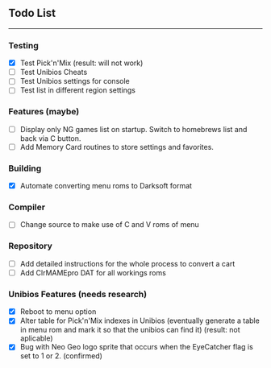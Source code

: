 ## Todo List

---

### Testing

- [x] Test Pick'n'Mix (result: will not work)
- [ ] Test Unibios Cheats
- [ ] Test Unibios settings for console
- [ ] Test list in different region settings

### Features (maybe)

- [ ] Display only NG games list on startup. Switch to homebrews list and back via C button.
- [ ] Add Memory Card routines to store settings and favorites.

### Building

- [x] Automate converting menu roms to Darksoft format

### Compiler

- [ ] Change source to make use of C and V roms of menu

### Repository

- [ ] Add detailed instructions for the whole process to convert a cart
- [ ] Add ClrMAMEpro DAT for all workings roms

### Unibios Features (needs research)

 - [x] Reboot to menu option
 - [x] Alter table for Pick'n'Mix indexes in Unibios (eventually generate a table in menu rom and mark it so that the unibios can find it) (result: not aplicable)
 - [x] Bug with Neo Geo logo sprite that occurs when the EyeCatcher flag is set to 1 or 2. (confirmed)